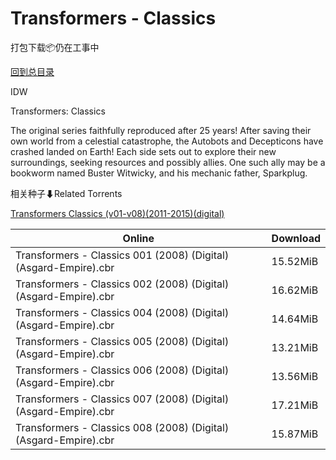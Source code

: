 # Transformers - Classics

打包下载📦仍在工事中

[回到总目录](/Catalogs.md)

IDW

Transformers: Classics

The original series faithfully reproduced after 25 years! After saving their own world from a celestial catastrophe, the Autobots and Decepticons have crashed landed on Earth! Each side sets out to explore their new surroundings, seeking resources and possibly allies. One such ally may be a bookworm named Buster Witwicky, and his mechanic father, Sparkplug.





相关种子⬇Related Torrents

[Transformers Classics (v01-v08)(2011-2015)(digital)](https://github.com/alicewish/markdown/blob/master/torrent/Transformers-Classics--v01-v08--2011-2015--digital.md)

Online | Download
--- | ---
Transformers - Classics 001 (2008) (Digital) (Asgard-Empire).cbr | 15.52MiB
Transformers - Classics 002 (2008) (Digital) (Asgard-Empire).cbr | 16.62MiB
Transformers - Classics 004 (2008) (Digital) (Asgard-Empire).cbr | 14.64MiB
Transformers - Classics 005 (2008) (Digital) (Asgard-Empire).cbr | 13.21MiB
Transformers - Classics 006 (2008) (Digital) (Asgard-Empire).cbr | 13.56MiB
Transformers - Classics 007 (2008) (Digital) (Asgard-Empire).cbr | 17.21MiB
Transformers - Classics 008 (2008) (Digital) (Asgard-Empire).cbr | 15.87MiB